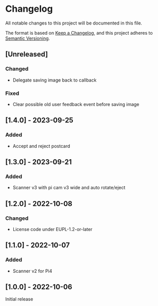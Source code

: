 # Changelog
All notable changes to this project will be documented in this file.

The format is based on [Keep a Changelog](https://keepachangelog.com/en/1.0.0/),
and this project adheres to [Semantic Versioning](https://semver.org/spec/v2.0.0.html).

## [Unreleased]
### Changed
- Delegate saving image back to callback

### Fixed
- Clear possible old user feedback event before saving image

## [1.4.0] - 2023-09-25
### Added
- Accept and reject postcard

## [1.3.0] - 2023-09-21
### Added
- Scanner v3 with pi cam v3 wide and auto rotate/eject

## [1.2.0] - 2022-10-08
### Changed
- License code under EUPL-1.2-or-later

## [1.1.0] - 2022-10-07
### Added
- Scanner v2 for Pi4

## [1.0.0] - 2022-10-06
Initial release